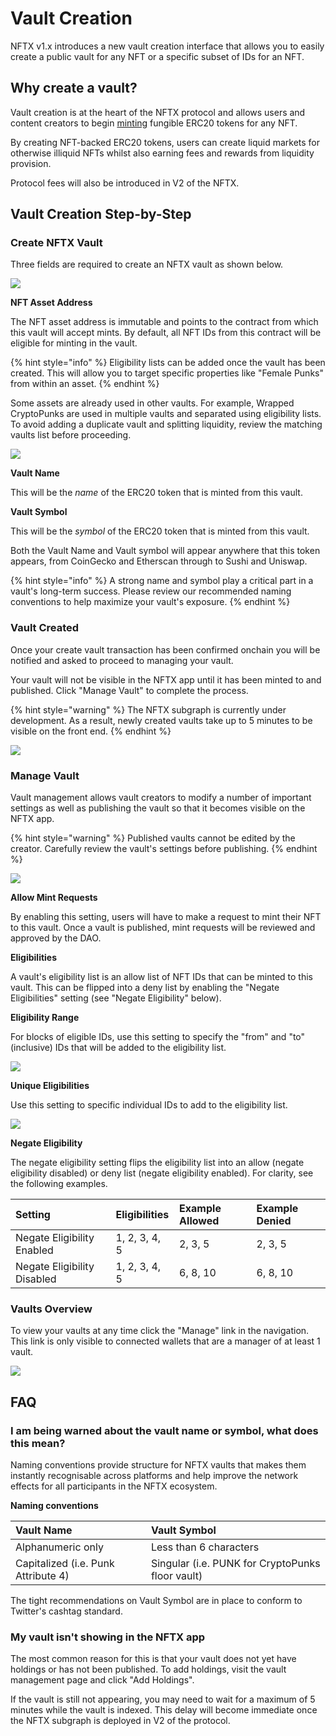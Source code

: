 # Vault Creation

NFTX v1.x introduces a new vault creation interface that allows you to easily create a public vault for any NFT or a specific subset of IDs for an NFT.

## Why create a vault?

Vault creation is at the heart of the NFTX protocol and allows users and content creators to begin [minting](minting.md) fungible ERC20 tokens for any NFT.

By creating NFT-backed ERC20 tokens, users can create liquid markets for otherwise illiquid NFTs whilst also earning fees and rewards from liquidity provision.

Protocol fees will also be introduced in V2 of the NFTX.

## Vault Creation Step-by-Step

### Create NFTX Vault

Three fields are required to create an NFTX vault as shown below.

![](../.gitbook/assets/screenshot-2021-05-05-at-15.17.38.png)

**NFT Asset Address**

The NFT asset address is immutable and points to the contract from which this vault will accept mints. By default, all NFT IDs from this contract will be eligible for minting in the vault.

{% hint style="info" %}
Eligibility lists can be added once the vault has been created. This will allow you to target specific properties like "Female Punks" from within an asset.
{% endhint %}

Some assets are already used in other vaults. For example, Wrapped CryptoPunks are used in multiple vaults and separated using eligibility lists. To avoid adding a duplicate vault and splitting liquidity, review the matching vaults list before proceeding.

![](../.gitbook/assets/screenshot-2021-05-05-at-15.16.59.png)

**Vault Name**

This will be the _name_ of the ERC20 token that is minted from this vault.

**Vault Symbol**

This will be the _symbol_ of the ERC20 token that is minted from this vault.

Both the Vault Name and Vault symbol will appear anywhere that this token appears, from CoinGecko and Etherscan through to Sushi and Uniswap.

{% hint style="info" %}
A strong name and symbol play a critical part in a vault's long-term success. Please review our recommended naming conventions to help maximize your vault's exposure.
{% endhint %}

### Vault Created

Once your create vault transaction has been confirmed onchain you will be notified and asked to proceed to managing your vault.

Your vault will not be visible in the NFTX app until it has been minted to and published. Click "Manage Vault" to complete the process.

{% hint style="warning" %}
The NFTX subgraph is currently under development. As a result, newly created vaults take up to 5 minutes to be visible on the front end.
{% endhint %}

![](../.gitbook/assets/screenshot-2021-05-05-at-15.18.02%20%281%29.png)

### Manage Vault

Vault management allows vault creators to modify a number of important settings as well as publishing the vault so that it becomes visible on the NFTX app.

{% hint style="warning" %}
Published vaults cannot be edited by the creator. Carefully review the vault's settings before publishing.
{% endhint %}

![](../.gitbook/assets/screenshot-2021-05-05-at-15.24.45.png)

**Allow Mint Requests**

By enabling this setting, users will have to make a request to mint their NFT to this vault. Once a vault is published, mint requests will be reviewed and approved by the DAO.

**Eligibilities**

A vault's eligibility list is an allow list of NFT IDs that can be minted to this vault. This can be flipped into a deny list by enabling the "Negate Eligibilities" setting \(see "Negate Eligibility" below\).

**Eligibility Range**

For blocks of eligible IDs, use this setting to specify the "from" and "to" \(inclusive\) IDs that will be added to the eligibility list.

![](../.gitbook/assets/screenshot-2021-05-05-at-15.28.36.png)

**Unique Eligibilities**

Use this setting to specific individual IDs to add to the eligibility list.

![](../.gitbook/assets/screenshot-2021-05-05-at-15.28.45.png)

**Negate Eligibility**

The negate eligibility setting flips the eligibility list into an allow \(negate eligibility disabled\) or deny list \(negate eligibility enabled\). For clarity, see the following examples.

| Setting | Eligibilities | Example Allowed | Example Denied |
| :--- | :--- | :--- | :--- |
| Negate Eligibility Enabled | 1, 2, 3, 4, 5 | 2, 3, 5 | 2, 3, 5 |
| Negate Eligibility Disabled | 1, 2, 3, 4, 5 | 6, 8, 10 | 6, 8, 10 |

### Vaults Overview

To view your vaults at any time click the "Manage" link in the navigation. This link is only visible to connected wallets that are a manager of at least 1 vault.

![](../.gitbook/assets/screenshot-2021-05-05-at-15.43.06-1-.png)

## FAQ

### I am being warned about the vault name or symbol, what does this mean?

Naming conventions provide structure for NFTX vaults that makes them instantly recognisable across platforms and help improve the network effects for all participants in the NFTX ecosystem.

**Naming conventions**

| Vault Name | Vault Symbol |
| :--- | :--- |
| Alphanumeric only | Less than 6 characters |
| Capitalized \(i.e. Punk Attribute 4\) | Singular \(i.e. PUNK for CryptoPunks floor vault\) |

The tight recommendations on Vault Symbol are in place to conform to Twitter's cashtag standard.

### My vault isn't showing in the NFTX app

The most common reason for this is that your vault does not yet have holdings or has not been published. To add holdings, visit the vault management page and click "Add Holdings".

If the vault is still not appearing, you may need to wait for a maximum of 5 minutes while the vault is indexed. This delay will become immediate once the NFTX subgraph is deployed in V2 of the protocol.

